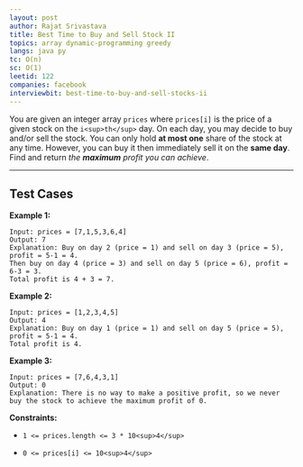 ```yaml
---
layout: post
author: Rajat Srivastava
title: Best Time to Buy and Sell Stock II
topics: array dynamic-programming greedy
langs: java py
tc: O(n)
sc: O(1)
leetid: 122
companies: facebook
interviewbit: best-time-to-buy-and-sell-stocks-ii
---
```

You are given an integer array `prices` where `prices[i]` is the price of a given stock on the `i<sup>th</sup>` day.
On each day, you may decide to buy and/or sell the stock. You can only hold **at most one** share of the stock at any time. However, you can buy it then immediately sell it on the **same day**.
Find and return *the **maximum** profit you can achieve*.
 
---
## Test Cases
**Example 1:**
```
Input: prices = [7,1,5,3,6,4]
Output: 7
Explanation: Buy on day 2 (price = 1) and sell on day 3 (price = 5), profit = 5-1 = 4.
Then buy on day 4 (price = 3) and sell on day 5 (price = 6), profit = 6-3 = 3.
Total profit is 4 + 3 = 7.
```
**Example 2:**
```
Input: prices = [1,2,3,4,5]
Output: 4
Explanation: Buy on day 1 (price = 1) and sell on day 5 (price = 5), profit = 5-1 = 4.
Total profit is 4.
```
**Example 3:**
```
Input: prices = [7,6,4,3,1]
Output: 0
Explanation: There is no way to make a positive profit, so we never buy the stock to achieve the maximum profit of 0.
```
 
**Constraints:**
	
* `1 <= prices.length <= 3 * 10<sup>4</sup>`
	
* `0 <= prices[i] <= 10<sup>4</sup>`

        